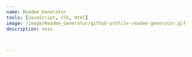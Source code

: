 ```yaml
---
name: Readme Generator
tools: [JavaScript, CSS, Html]
image: /image/Readme_Generator/github-profile-readme-generator.gif
description: xxxx



---
```


